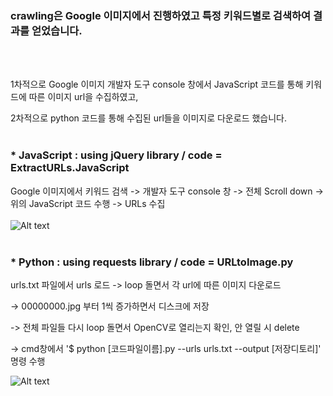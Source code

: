 
<h3>crawling은 Google 이미지에서 진행하였고 특정 키워드별로 검색하여 결과를 얻었습니다.</h3>
<BR><BR>

1차적으로 Google 이미지 개발자 도구 console 창에서 JavaScript 코드를 통해 키워드에 따른 이미지 url을 수집하였고,

2차적으로 python 코드를 통해 수집된 url들을 이미지로 다운로드 했습니다. 
<BR><BR>
  
### * JavaScript : using jQuery library / code = ExtractURLs.JavaScript
Google 이미지에서 키워드 검색 -> 개발자 도구 console 창 -> 전체 Scroll down 
-> 위의 JavaScript 코드 수행 -> URLs 수집
<BR><BR>
![Alt text](https://github.com/mysong105/team56/blob/master/crawling/readme_images/javascript.JPG)
<BR><BR>

### * Python : using requests library / code = URLtoImage.py
urls.txt 파일에서 urls 로드 -> loop 돌면서 각 url에 따른 이미지 다운로드

-> 00000000.jpg 부터 1씩 증가하면서 디스크에 저장

-> 전체 파일들 다시 loop 돌면서 OpenCV로 열리는지 확인, 안 열릴 시 delete

-> cmd창에서 '$ python [코드파일이름].py --urls urls.txt --output [저장디토리]' 명령 수행

![Alt text](https://github.com/mysong105/team56/blob/master/crawling/readme_images/cmd.JPG)
<BR><BR>
